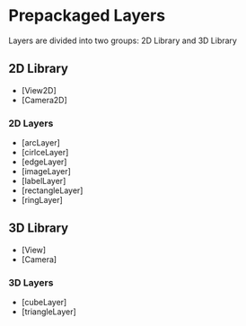 # Prepackaged Layers

Layers are divided into two groups: 2D Library and 3D Library

## 2D Library

* [View2D]
* [Camera2D]

### 2D Layers

* [arcLayer]
* [cirlceLayer]
* [edgeLayer]
* [imageLayer]
* [labelLayer]
* [rectangleLayer]
* [ringLayer]

## 3D Library

* [View]
* [Camera]

### 3D Layers

* [cubeLayer]
* [triangleLayer]
